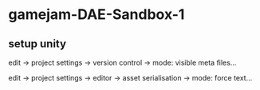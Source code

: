 # gamejam-DAE-Sandbox-1

## setup unity ##
edit -> project settings -> version control -> mode: visible meta files...

edit -> project settings -> editor -> asset serialisation -> mode: force text...
